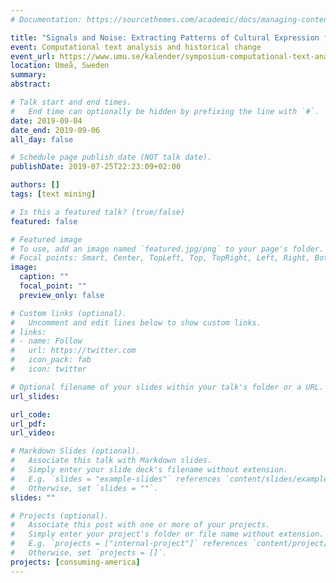 ```yaml
---
# Documentation: https://sourcethemes.com/academic/docs/managing-content/

title: "Signals and Noise: Extracting Patterns of Cultural Expression from Digitized Newspapers"
event: Computational text analysis and historical change
event_url: https://www.umu.se/kalender/symposium-computational-text-analysis-and-historical-change-day2_7855826/
location: Umeå, Sweden
summary:
abstract:

# Talk start and end times.
#   End time can optionally be hidden by prefixing the line with `#`.
date: 2019-09-04
date_end: 2019-09-06
all_day: false

# Schedule page publish date (NOT talk date).
publishDate: 2019-07-25T22:23:09+02:00

authors: []
tags: [text mining]

# Is this a featured talk? (true/false)
featured: false

# Featured image
# To use, add an image named `featured.jpg/png` to your page's folder. 
# Focal points: Smart, Center, TopLeft, Top, TopRight, Left, Right, BottomLeft, Bottom, BottomRight.
image:
  caption: ""
  focal_point: ""
  preview_only: false

# Custom links (optional).
#   Uncomment and edit lines below to show custom links.
# links:
# - name: Follow
#   url: https://twitter.com
#   icon_pack: fab
#   icon: twitter

# Optional filename of your slides within your talk's folder or a URL.
url_slides:

url_code:
url_pdf:
url_video:

# Markdown Slides (optional).
#   Associate this talk with Markdown slides.
#   Simply enter your slide deck's filename without extension.
#   E.g. `slides = "example-slides"` references `content/slides/example-slides.md`.
#   Otherwise, set `slides = ""`.
slides: ""

# Projects (optional).
#   Associate this post with one or more of your projects.
#   Simply enter your project's folder or file name without extension.
#   E.g. `projects = ["internal-project"]` references `content/project/deep-learning/index.md`.
#   Otherwise, set `projects = []`.
projects: [consuming-america]
---
```

